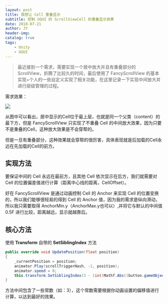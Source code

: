 ```yaml
---
layout: post
title: 我想让 Cell 重叠显示
subtitle: 控制 UGUI 的 ScrollViewCell 的重叠显示效果
date: 2018-07-21
author: JY
header-img: 
catalog: true
tags: 
    - Unity
    - UGUI
---
```

> 最近接到一个需求，需要实现一个居中放大并且有重叠部分的 ScrollView，折腾了比较久的时间，最后使用了 FancyScrollView 的基本实现+个人的一些自定义实现了相关功能，在这里记录一下实现中间放大并进行层级管理的过程。



需求效果：

![](https://jy-blog.oss-cn-beijing-internal.aliyuncs.com/blog/2019-01-27-063110.png?x-oss-process=style/iPic)


从图中可以看出，居中显示的Cell位于最上层，也就是同一个父类（content）的最下方，但是 FancyScrollView 只实现了不重叠 Cell 的中间放大效果，因为只要不是重叠的Cell，这种放大效果是不会穿帮的。

但是一旦有重叠部分，这种效果就会穿帮的很厉害，具体表现就是后加载的Cell永远在先加载的Cell的前方。

## 实现方法

要保证中间的 Cell 永远在最前方，且其他 Cell 依次显示在后方，我们就需要对 Cell 的位置偏差值进行计算（距离中心线的距离，CellOffset）。

好在 FancyScrollView 是通过动画控制 Cell 的 Anchor 来实现 Cell 的位置变换的，所以我们能够很轻易的得到 Cell 的 Anchor 值，因为我的需求是纵向滑动，所以我只需要取得 AnchorMin.y（AnchorMax.y也可以）,并将它与默认的中间值 0.5F 进行比较，距离越远，显示就越靠后。

## 核心方法

使用 __Transform__ 自带的 __SetSiblingIndex__ 方法

```c#
public override void UpdatePosition(float position)
{
	_currentPosition = position;
	animator.Play(scrollTriggerHash, -1, position);
	animator.speed = 0;
	this.transform.SetSiblingIndex(3 - (int)Mathf.Abs((button.gameObject.GetComponent<RectTransform>().anchorMin.y - 0.5F) * 10));
}
```

方法中间包含了一些常数（如：3），这个常数需要根据你动画设置的偏移值进行计算，以达到最好的效果。